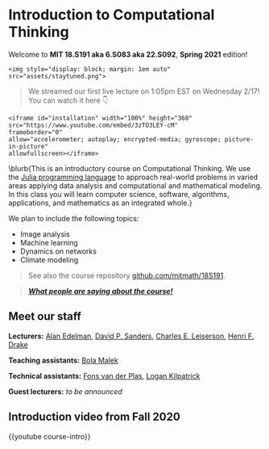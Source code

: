 
# Introduction to Computational Thinking

Welcome to **MIT 18.S191 aka 6.S083 aka 22.S092**, **Spring 2021** edition!

~~~
<img style="display: block; margin: 1em auto" src="assets/staytuned.png">
~~~
> We streamed our first live lecture on 1:05pm EST on Wednesday 2/17! You can watch it here 👇

~~~
<iframe id="installation" width="100%" height="360"
src="https://www.youtube.com/embed/3zTO3LEY-cM"
frameborder="0"
allow="accelerometer; autoplay; encrypted-media; gyroscope; picture-in-picture"
allowfullscreen></iframe>
~~~

\blurb{This is an introductory course on Computational Thinking. We use the [Julia programming language](http://www.julialang.org) to approach real-world problems in varied areas applying data analysis and computational and mathematical modeling.  In this class you will learn computer science, software, algorithms, applications, and mathematics as an integrated whole.}

We plan to include the following topics:

- Image analysis
- Machine learning
- Dynamics on networks
- Climate modeling


> See also the course repository [github.com/mitmath/18S191](https://github.com/mitmath/18S191).

> _**[What people are saying about the course!](/reviews/)**_

<!-- 

Please help edit the automatically-generated subtitles in the [lecture transcripts](https://drive.google.com/drive/folders/1ekXz8x78qnq3G-_MhOh6CYgFDbL2G6Vz)!
If you do so, please add punctuation, and please change the colour of the part you edited to a colour other than black, and different from the previous and next sections. -->

## Meet our staff
**Lecturers:** [Alan Edelman](http://math.mit.edu/~edelman), [David P. Sanders](http://sistemas.fciencias.unam.mx/~dsanders/), [Charles E. Leiserson](https://people.csail.mit.edu/cel/), [Henri F. Drake](https://hdrake.github.io/)

**Teaching assistants:** [Bola Malek]()

**Technical assistants:** [Fons van der Plas](), [Logan Kilpatrick](https://scholar.harvard.edu/logankilpatrick/home)

**Guest lecturers:** _to be announced_

## Introduction video from Fall 2020

{{youtube course-intro}}
